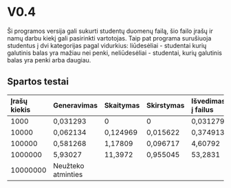 # V0.4 
Ši programos versija gali sukurti studentų duomenų failą, šio failo įrašų ir namų darbu kiekį gali pasirinkti vartotojas. Taip pat programa surušiuoja studentus į dvi kategorijas pagal vidurkius: liūdesėliai - studentai kurių galutinis balas yra mažiau nei penki, neliūdesėliai - studentai, kurių galutinis balas yra penki arba daugiau.

## Spartos testai

| Įrašų kiekis | Generavimas | Skaitymas | Skirstymas | Išvedimas į failus |
|:------------ |:----------- |:--------- |:---------- |:------------------ |
|1000          |0,031293     |0          |0           |0,031279            |
|10000         |0,062134     |0,124969   |0,015622    |0,374913            |
|100000        |0,581268     |1,17809    |0,096717    |4,60792             |
|1000000       |5,93027      |11,3972    |0,955045    |53,2831             |
|10000000      |Neužteko atminties                                         |
